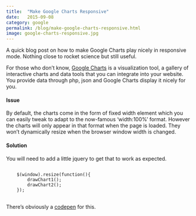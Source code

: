 ```yaml
---
title:  "Make Google Charts Responsive"
date:   2015-09-08
category: google
permalink: /blog/make-google-charts-responsive.html
image: google-charts-responsive.jpg
---
```

A quick blog post on how to make Google Charts play nicely in responsive mode. Nothing close to rocket science but still useful.

For those who don’t know, [Google Charts](https://google-developers.appspot.com/chart/) is a visualization tool, a gallery of interactive charts and data tools that you can integrate into your website. You provide data through php, json and Google Charts display it nicely for you.

#### Issue

By default, the charts come in the form of fixed width element which you can easily tweak to adapt to the now-famous ‘width:100%’ format. However the charts will only appear in that format when the page is loaded. They won’t dynamically resize when the browser window width is changed.


#### Solution

You will need to add a little jquery to get that to work as expected.

<pre>
<code class="language-javascript">
	$(window).resize(function(){
	  	drawChart1();
	  	drawChart2();
	});
</code>
</pre>

There’s obviously a [codepen](http://codepen.io/flopreynat/pen/BfLkA) for this.